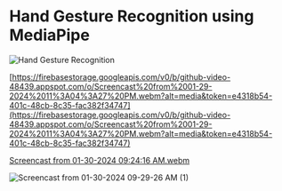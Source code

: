 
# Hand Gesture Recognition using MediaPipe

![Hand Gesture Recognition](https://github.com/baukk/Gesture-Recognition/assets/76152244/52d33d2b-3cff-44c7-b504-a670c5927e67)

[https://firebasestorage.googleapis.com/v0/b/github-video-48439.appspot.com/o/Screencast%20from%2001-29-2024%2011%3A04%3A27%20PM.webm?alt=media&token=e4318b54-401c-48cb-8c35-fac382f34747](https://firebasestorage.googleapis.com/v0/b/github-video-48439.appspot.com/o/Screencast%20from%2001-29-2024%2011%3A04%3A27%20PM.webm?alt=media&token=e4318b54-401c-48cb-8c35-fac382f34747)

[Screencast from 01-30-2024 09:24:16 AM.webm](https://github.com/asqre/western-ghat-client_RoomBookingPlatform/assets/62792214/e23dd2ef-aa34-4a82-817f-e766df77866d)

![Screencast from 01-30-2024 09-29-26 AM (1)](https://github.com/asqre/western-ghat-client_RoomBookingPlatform/assets/62792214/ae19ba5f-8350-4d55-af73-0f2fd508949b)
